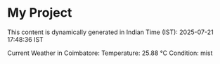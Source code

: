 # My Project

This content is dynamically generated in Indian Time (IST): 2025-07-21 17:48:36 IST


Current Weather in Coimbatore:
Temperature: 25.88 °C
Condition: mist
